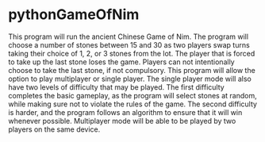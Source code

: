 # pythonGameOfNim
This program will run the ancient Chinese Game of Nim. The program will choose a number of stones between 15 and 30 as
two players swap turns taking their choice of 1, 2, or 3 stones from the lot. The player that is forced to take up the
last stone loses the game. Players can not intentionally choose to take the last stone, if not compulsory. This program
will allow the option to play multiplayer or single player. The single player mode will also have two levels of
difficulty that may be played. The first difficulty completes the basic gameplay, as the program will select stones at
random, while making sure not to violate the rules of the game. The second difficulty is harder, and the program follows
an algorithm to ensure that it will win whenever possible. Multiplayer mode will be able to be played by two players
on the same device.
